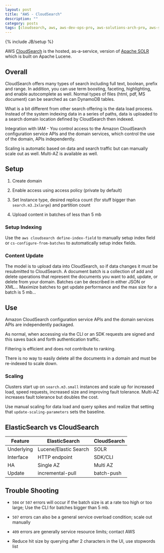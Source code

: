 ```yaml
---
layout: post
title: "AWS - CloudSearch"
description: ""
category: posts
tags: [cloudsearch, aws, aws-dev-ops-pro, aws-solutions-arch-pro, aws-services]
---
```

{% include JB/setup %}

AWS [CloudSearch](https://aws.amazon.com/documentation/cloudsearch/) is the hosted, as-a-service, version of [Apache SOLR](http://lucene.apache.org/solr/) which is built on Apache Lucene.

## Overall 

CloudSearch offers many types of search including full text, boolean, prefix and range. In addition, you can use 
term boosting, faceting, highlighting, and enable autocomplete as well. Normal types of files (html, pdf, MS document) can be searched as can DynamoDB tables.

What is a bit different from other search offering is the data load process. Instead of the system indexing data in a series of paths, data is uploaded to a search domain location defined by CloudSearch then indexed.

Integration with IAM - You control access to the Amazon CloudSearch configuration service APIs and the domain services, which control the use of the domain, APIs independently.

Scaling is automatic based on data and search traffic but can manually scale out as well. Multi-AZ is available as well.

## Setup

1. Create domain

2. Enable access using access policy (private by default)

3. Set Instance type, desired replica count (for stuff bigger than `search.m3.2xlarge`) and partition count

4. Upload content in batches of less than 5 mb

### Setup Indexing

Use the `aws cloudsearch define-index-field` to manually setup index field or `cs-configure-from-batches` to automatically setup index fields.

### Content Update

The model is to upload data into CloudSearch, so if data changes it must be resubmitted to CloudSearch. A document batch is a collection of add and delete operations that represent the documents you want to add, update, or delete from your domain. Batches can be described in either JSON or XML... Maximize batches to get update performance and the max size for a batch is 5 mb... 

## Use

Amazon CloudSearch configuration service APIs and the domain services APIs are independently packaged. 

As normal, when accessing via the CLI or an SDK requests are signed and this saves back and forth authentication traffic.

Filtering is efficient and does not contribute to ranking. 

There is no way to easily delete all the documents in a domain and must be re-indexed to scale down. 

### Scaling

Clusters start up on `search.m3.small` instances and scale up for increased load, speed requests, increased size and improving fault tolerance. Multi-AZ increases fault tolerance but doubles the cost.

Use manual scaling for data load and query spikes and realize that setting that `update-scaling-parameters` sets the baseline.

## ElasticSearch vs CloudSearch

| Feature | ElasticSearch | CloudSearch  |
|---------------|---------------|-------|
| Underlying | Lucene/Elastic Search | SOLR |
| Interface | HTTP endpoint | SDK/CLI |
| HA | Single AZ | Multi AZ |
| Update | incremental-pull | batch-push |

## Trouble Shooting

- `504` or `507` errors will occur if the batch size is at a rate too high or too large; Use the CLI for batches bigger than 5 mb.

- `507` errors can also be a general service overload condition; scale out manually

- `409` errors are generally service resource limits; contact AWS

- Reduce hit size by querying after 2 characters in the UI, use stopwords list
